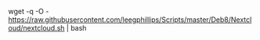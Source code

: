 wget -q -O - https://raw.githubusercontent.com/leegphillips/Scripts/master/Deb8/Nextcloud/nextcloud.sh | bash
